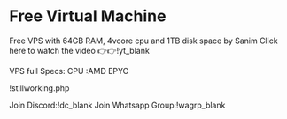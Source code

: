 # Free Virtual Machine
Free VPS with 64GB RAM, 4vcore cpu and 1TB disk space by Sanim
Click here to watch the video 👉👉!yt_blank

VPS full Specs:
CPU :AMD EPYC

!stillworking.php

Join Discord:!dc_blank
Join Whatsapp Group:!wagrp_blank
